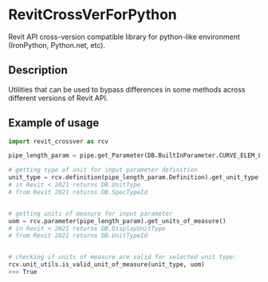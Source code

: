 # RevitCrossVerForPython
Revit API cross-version compatible library for python-like environment (IronPython, Python.net, etc).

## Description
Utilities that can be used to bypass differences in some methods across different versions of Revit API.

## Example of usage
```python
import revit_crossver as rcv

pipe_length_param = pipe.get_Parameter(DB.BuiltInParameter.CURVE_ELEM_LENGTH)

# getting type of unit for input parameter definition
unit_type = rcv.definition(pipe_length_param.Definition).get_unit_type()
# in Revit < 2021 returns DB.UnitType
# from Revit 2021 returns DB.SpecTypeId


# getting units of measure for input parameter
uom = rcv.parameter(pipe_length_param).get_units_of_measure()
# in Revit < 2021 returns DB.DisplayUnitType
# from Revit 2021 returns DB.UnitTypeId


# checking if units of measure are valid for selected unit type:
rcv.unit_utils.is_valid_unit_of_measure(unit_type, uom)
>>> True
```
